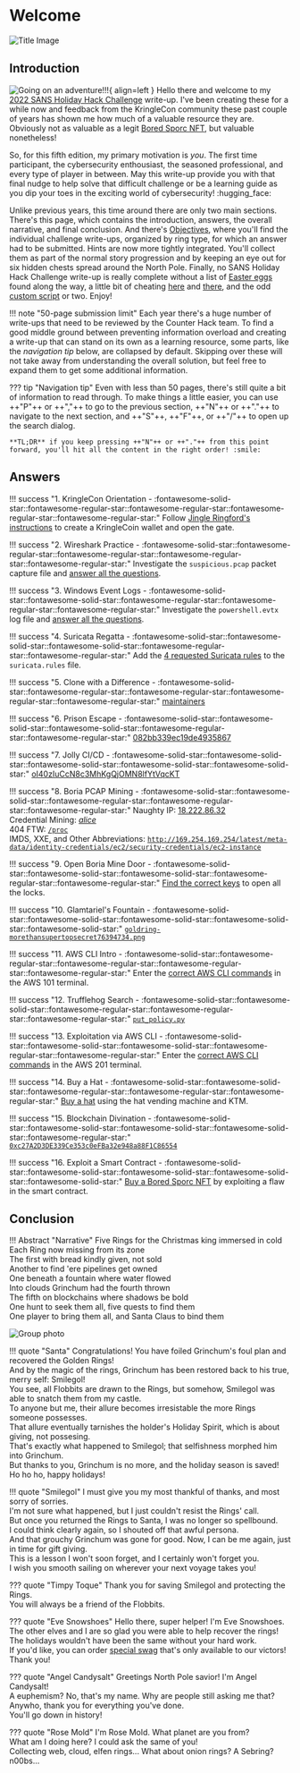 # Welcome

![Title Image](./img/misc/title_image.png)


## Introduction

![Going on an adventure!!!](./img/misc/going_on_an_adventure.gif){ align=left } Hello there and welcome to my [2022 SANS Holiday Hack Challenge](https://holidayhackchallenge.com/2022/) write-up. I've been creating these for a while now and feedback from the KringleCon community these past couple of years has shown me how much of a valuable resource they are. Obviously not as valuable as a legit [Bored Sporc NFT](https://boredsporcrowboatsociety.com/), but valuable nonetheless!

So, for this fifth edition, my primary motivation is *you*. The first time participant, the cybersecurity enthousiast, the seasoned professional, and every type of player in between. May this write-up provide you with that final nudge to help solve that difficult challenge or be a learning guide as you dip your toes in the exciting world of cybersecurity! :hugging_face:

Unlike previous years, this time around there are only two main sections. There's this page, which contains the introduction, answers, the overall narrative, and final conclusion. And there's [Objectives](./objectives/o1.md), where you'll find the individual challenge write-ups, organized by ring type, for which an answer had to be submitted. Hints are now more tightly integrated. You'll collect them as part of the normal story progression and by keeping an eye out for six hidden chests spread around the North Pole. Finally, no SANS Holiday Hack Challenge write-up is really complete without a list of [Easter eggs](./easter_eggs.md) found along the way, a little bit of cheating [here](./objectives/o2.md#cheating) and [there](./objectives/o3.md#cheating), and the odd [custom script](https://github.com/crahan/HolidayHackChallenge2022/tree/main/docs/tools) or two. Enjoy!

!!! note "50-page submission limit"
    Each year there's a huge number of write-ups that need to be reviewed by the Counter Hack team. To find a good middle ground between preventing information overload and creating a write-up that can stand on its own as a learning resource, some parts, like the *navigation tip* below, are collapsed by default. Skipping over these will not take away from understanding the overall solution, but feel free to expand them to get some additional information.

??? tip "Navigation tip"
    Even with less than 50 pages, there's still quite a bit of information to read through. To make things a little easier, you can use ++"P"++ or ++","++ to go to the previous section, ++"N"++ or ++"."++ to navigate to the next section, and ++"S"++, ++"F"++, or ++"/"++ to open up the search dialog.

    **TL;DR** if you keep pressing ++"N"++ or ++"."++ from this point forward, you'll hit all the content in the right order! :smile:


## Answers

!!! success "1. KringleCon Orientation - :fontawesome-solid-star::fontawesome-regular-star::fontawesome-regular-star::fontawesome-regular-star::fontawesome-regular-star:"
    Follow [Jingle Ringford's instructions](./objectives/o1.md) to create a KringleCoin wallet and open the gate.

!!! success "2. Wireshark Practice - :fontawesome-solid-star::fontawesome-regular-star::fontawesome-regular-star::fontawesome-regular-star::fontawesome-regular-star:"
    Investigate the `suspicious.pcap` packet capture file and [answer all the questions](./objectives/o2.md).

!!! success "3. Windows Event Logs - :fontawesome-solid-star::fontawesome-solid-star::fontawesome-regular-star::fontawesome-regular-star::fontawesome-regular-star:"
    Investigate the `powershell.evtx` log file and [answer all the questions](./objectives/o3.md).

!!! success "4. Suricata Regatta - :fontawesome-solid-star::fontawesome-solid-star::fontawesome-solid-star::fontawesome-regular-star::fontawesome-regular-star:"
    Add the [4 requested Suricata rules](./objectives/o4.md) to the `suricata.rules` file.

!!! success "5. Clone with a Difference - :fontawesome-solid-star::fontawesome-regular-star::fontawesome-regular-star::fontawesome-regular-star::fontawesome-regular-star:"
    [maintainers](./objectives/o5.md)

!!! success "6. Prison Escape - :fontawesome-solid-star::fontawesome-solid-star::fontawesome-solid-star::fontawesome-regular-star::fontawesome-regular-star:"
    [082bb339ec19de4935867](./objectives/o6.md)

!!! success "7. Jolly CI/CD - :fontawesome-solid-star::fontawesome-solid-star::fontawesome-solid-star::fontawesome-solid-star::fontawesome-solid-star:"
    [oI40zIuCcN8c3MhKgQjOMN8lfYtVqcKT](./objectives/o7.md)

!!! success "8. Boria PCAP Mining - :fontawesome-solid-star::fontawesome-solid-star::fontawesome-regular-star::fontawesome-regular-star::fontawesome-regular-star:"
    Naughty IP: [18.222.86.32](./objectives/o8.md#naughty-ip)<br/>
    Credential Mining: [*alice*](./objectives/o8.md#credential-mining)<br/>
    404 FTW: [`/proc`](./objectives/o8.md#404-ftw)<br/>
    IMDS, XXE, and Other Abbreviations: [`http://169.254.169.254/latest/meta-data/identity-credentials/ec2/security-credentials/ec2-instance`](./objectives/o8.md#imds-xxe-and-other-abbreviations)

!!! success "9. Open Boria Mine Door - :fontawesome-solid-star::fontawesome-solid-star::fontawesome-solid-star::fontawesome-regular-star::fontawesome-regular-star:"
    [Find the correct keys](./objectives/o9.md) to open all the locks.

!!! success "10. Glamtariel's Fountain - :fontawesome-solid-star::fontawesome-solid-star::fontawesome-solid-star::fontawesome-solid-star::fontawesome-solid-star:"
    [`goldring-morethansupertopsecret76394734.png`](./objectives/o10.md)

!!! success "11. AWS CLI Intro - :fontawesome-solid-star::fontawesome-regular-star::fontawesome-regular-star::fontawesome-regular-star::fontawesome-regular-star:"
    Enter the [correct AWS CLI commands](./objectives/o11.md) in the AWS 101 terminal.

!!! success "12. Trufflehog Search - :fontawesome-solid-star::fontawesome-solid-star::fontawesome-regular-star::fontawesome-regular-star::fontawesome-regular-star:"
    [`put_policy.py`](./objectives/o12.md)

!!! success "13. Exploitation via AWS CLI - :fontawesome-solid-star::fontawesome-solid-star::fontawesome-solid-star::fontawesome-regular-star::fontawesome-regular-star:"
    Enter the [correct AWS CLI commands](./objectives/o13.md) in the AWS 201 terminal.

!!! success "14. Buy a Hat - :fontawesome-solid-star::fontawesome-solid-star::fontawesome-regular-star::fontawesome-regular-star::fontawesome-regular-star:"
    [Buy a hat](./objectives/o14.md) using the hat vending machine and KTM.

!!! success "15. Blockchain Divination - :fontawesome-solid-star::fontawesome-solid-star::fontawesome-solid-star::fontawesome-solid-star::fontawesome-regular-star:"
    [`0xc27A2D3DE339Ce353c0eFBa32e948a88F1C86554`](./objectives/o15.md)

!!! success "16. Exploit a Smart Contract - :fontawesome-solid-star::fontawesome-solid-star::fontawesome-solid-star::fontawesome-solid-star::fontawesome-solid-star:"
    [Buy a Bored Sporc NFT](./objectives/o16.md) by exploiting a flaw in the smart contract.


## Conclusion

!!! Abstract "Narrative"
    Five Rings for the Christmas king immersed in cold<br>
    Each Ring now missing from its zone<br>
    The first with bread kindly given, not sold<br>
    Another to find 'ere pipelines get owned<br>
    One beneath a fountain where water flowed<br>
    Into clouds Grinchum had the fourth thrown<br>
    The fifth on blockchains where shadows be bold<br>
    One hunt to seek them all, five quests to find them<br>
    One player to bring them all, and Santa Claus to bind them

![Group photo](./img/misc/castle_entry.png)

!!! quote "Santa"
    Congratulations! You have foiled Grinchum's foul plan and recovered the Golden Rings!<br/>
    And by the magic of the rings, Grinchum has been restored back to his true, merry self: Smilegol!<br/>
    You see, all Flobbits are drawn to the Rings, but somehow, Smilegol was able to snatch them from my castle.<br/>
    To anyone but me, their allure becomes irresistable the more Rings someone possesses.<br/>
    That allure eventually tarnishes the holder's Holiday Spirit, which is about giving, not possesing.<br/>
    That's exactly what happened to Smilegol; that selfishness morphed him into Grinchum.<br/>
    But thanks to you, Grinchum is no more, and the holiday season is saved!<br/>
    Ho ho ho, happy holidays!

!!! quote "Smilegol"
    I must give you my most thankful of thanks, and most sorry of sorries.<br/>
    I'm not sure what happened, but I just couldn't resist the Rings' call.<br/>
    But once you returned the Rings to Santa, I was no longer so spellbound.<br/>
    I could think clearly again, so I shouted off that awful persona.<br/>
    And that grouchy Grinchum was gone for good. Now, I can be me again, just in time for gift giving.<br/>
    This is a lesson I won't soon forget, and I certainly won't forget you.<br/>
    I wish you smooth sailing on wherever your next voyage takes you!

??? quote "Timpy Toque"
    Thank you for saving Smilegol and protecting the Rings.<br/>
    You will always be a friend of the Flobbits.

??? quote "Eve Snowshoes"
    Hello there, super helper! I'm Eve Snowshoes.<br/>
    The other elves and I are so glad you were able to help recover the rings!<br/>
    The holidays wouldn't have been the same without your hard work.<br/>
    If you'd like, you can order [special swag](https://www.youtube.com/watch?v=dQw4w9WgXcQ) that's only available to our victors!<br/>
    Thank you!

??? quote "Angel Candysalt"
    Greetings North Pole savior! I'm Angel Candysalt!<br/>
    A euphemism? No, that's my name. Why are people still asking me that?<br/>
    Anywho, thank you for everything you've done.<br/>
    You'll go down in history!

??? quote "Rose Mold"
    I'm Rose Mold. What planet are you from?<br/>
    What am I doing here? I could ask the same of you!<br/>
    Collecting web, cloud, elfen rings... What about onion rings? A Sebring?<br/>
    n00bs...
